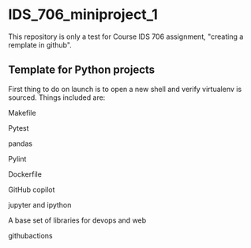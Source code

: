 # IDS_706_miniproject_1
This repository is only a test for Course IDS 706 assignment, "creating a remplate in github".

## Template for Python projects
First thing to do on launch is to open a new shell and verify virtualenv is sourced.
Things included are:

Makefile

Pytest

pandas

Pylint

Dockerfile

GitHub copilot

jupyter and ipython

A base set of libraries for devops and web

githubactions